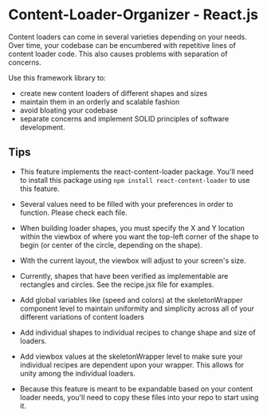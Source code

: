 # Content-Loader-Organizer - React.js

Content loaders can come in several varieties depending on your needs. Over time, your codebase can be encumbered with repetitive lines of content loader code. This also causes problems with separation of concerns.

Use this framework library to:
* create new content loaders of different shapes and sizes
* maintain them in an orderly and scalable fashion
* avoid bloating your codebase
* separate concerns and implement SOLID principles of software development.

## Tips

  * This feature implements the react-content-loader package. You'll need to install this package using `npm install react-content-loader` to use this feature.

  * Several values need to be filled with your preferences in order to function. Please check each file.
  
  * When building loader shapes, you must specify the X and Y location within the viewbox of where you want the top-left corner of the shape to begin (or center of the circle, depending on the shape).
  
  * With the current layout, the viewbox will adjust to your screen's size. 

  * Currently, shapes that have been verified as implementable are rectangles and circles. See the recipe.jsx file for examples.

  * Add global variables like (speed and colors) at the skeletonWrapper component level to maintain uniformity and simplicity across all of your different variations of content loaders
  * Add individual shapes to individual recipes to change shape and size of loaders. 
  * Add viewbox values at the skeletonWrapper level to make sure your individual recipes are dependent upon your wrapper. This allows for unity among the individual loaders. 
  * Because this feature is meant to be expandable based on your content loader needs, you'll need to copy these files into your repo to start using it.
